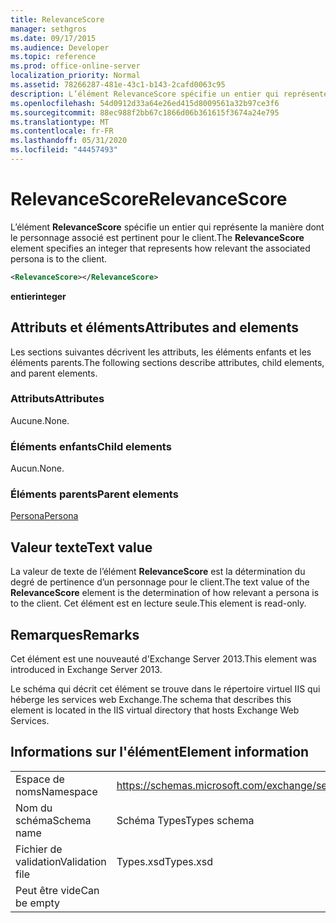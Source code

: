 ```yaml
---
title: RelevanceScore
manager: sethgros
ms.date: 09/17/2015
ms.audience: Developer
ms.topic: reference
ms.prod: office-online-server
localization_priority: Normal
ms.assetid: 78266287-481e-43c1-b143-2cafd0063c95
description: L’élément RelevanceScore spécifie un entier qui représente la manière dont le personnage associé est pertinent pour le client.
ms.openlocfilehash: 54d0912d33a64e26ed415d8009561a32b97ce3f6
ms.sourcegitcommit: 88ec988f2bb67c1866d06b361615f3674a24e795
ms.translationtype: MT
ms.contentlocale: fr-FR
ms.lasthandoff: 05/31/2020
ms.locfileid: "44457493"
---
```

# <a name="relevancescore"></a><span data-ttu-id="f937c-103">RelevanceScore</span><span class="sxs-lookup"><span data-stu-id="f937c-103">RelevanceScore</span></span>

<span data-ttu-id="f937c-104">L’élément **RelevanceScore** spécifie un entier qui représente la manière dont le personnage associé est pertinent pour le client.</span><span class="sxs-lookup"><span data-stu-id="f937c-104">The **RelevanceScore** element specifies an integer that represents how relevant the associated persona is to the client.</span></span> 
  
```XML
<RelevanceScore></RelevanceScore>
```

 <span data-ttu-id="f937c-105">**entier**</span><span class="sxs-lookup"><span data-stu-id="f937c-105">**integer**</span></span>
## <a name="attributes-and-elements"></a><span data-ttu-id="f937c-106">Attributs et éléments</span><span class="sxs-lookup"><span data-stu-id="f937c-106">Attributes and elements</span></span>

<span data-ttu-id="f937c-107">Les sections suivantes décrivent les attributs, les éléments enfants et les éléments parents.</span><span class="sxs-lookup"><span data-stu-id="f937c-107">The following sections describe attributes, child elements, and parent elements.</span></span>
  
### <a name="attributes"></a><span data-ttu-id="f937c-108">Attributs</span><span class="sxs-lookup"><span data-stu-id="f937c-108">Attributes</span></span>

<span data-ttu-id="f937c-109">Aucune.</span><span class="sxs-lookup"><span data-stu-id="f937c-109">None.</span></span>
  
### <a name="child-elements"></a><span data-ttu-id="f937c-110">Éléments enfants</span><span class="sxs-lookup"><span data-stu-id="f937c-110">Child elements</span></span>

<span data-ttu-id="f937c-111">Aucun.</span><span class="sxs-lookup"><span data-stu-id="f937c-111">None.</span></span>
  
### <a name="parent-elements"></a><span data-ttu-id="f937c-112">Éléments parents</span><span class="sxs-lookup"><span data-stu-id="f937c-112">Parent elements</span></span>

[<span data-ttu-id="f937c-113">Persona</span><span class="sxs-lookup"><span data-stu-id="f937c-113">Persona</span></span>](persona.md)
  
## <a name="text-value"></a><span data-ttu-id="f937c-114">Valeur texte</span><span class="sxs-lookup"><span data-stu-id="f937c-114">Text value</span></span>

<span data-ttu-id="f937c-115">La valeur de texte de l’élément **RelevanceScore** est la détermination du degré de pertinence d’un personnage pour le client.</span><span class="sxs-lookup"><span data-stu-id="f937c-115">The text value of the **RelevanceScore** element is the determination of how relevant a persona is to the client.</span></span> <span data-ttu-id="f937c-116">Cet élément est en lecture seule.</span><span class="sxs-lookup"><span data-stu-id="f937c-116">This element is read-only.</span></span> 
  
## <a name="remarks"></a><span data-ttu-id="f937c-117">Remarques</span><span class="sxs-lookup"><span data-stu-id="f937c-117">Remarks</span></span>

<span data-ttu-id="f937c-118">Cet élément est une nouveauté d'Exchange Server 2013.</span><span class="sxs-lookup"><span data-stu-id="f937c-118">This element was introduced in Exchange Server 2013.</span></span>
  
<span data-ttu-id="f937c-119">Le schéma qui décrit cet élément se trouve dans le répertoire virtuel IIS qui héberge les services web Exchange.</span><span class="sxs-lookup"><span data-stu-id="f937c-119">The schema that describes this element is located in the IIS virtual directory that hosts Exchange Web Services.</span></span>
  
## <a name="element-information"></a><span data-ttu-id="f937c-120">Informations sur l'élément</span><span class="sxs-lookup"><span data-stu-id="f937c-120">Element information</span></span>

|||
|:-----|:-----|
|<span data-ttu-id="f937c-121">Espace de noms</span><span class="sxs-lookup"><span data-stu-id="f937c-121">Namespace</span></span>  <br/> |https://schemas.microsoft.com/exchange/services/2006/types  <br/> |
|<span data-ttu-id="f937c-122">Nom du schéma</span><span class="sxs-lookup"><span data-stu-id="f937c-122">Schema name</span></span>  <br/> |<span data-ttu-id="f937c-123">Schéma Types</span><span class="sxs-lookup"><span data-stu-id="f937c-123">Types schema</span></span>  <br/> |
|<span data-ttu-id="f937c-124">Fichier de validation</span><span class="sxs-lookup"><span data-stu-id="f937c-124">Validation file</span></span>  <br/> |<span data-ttu-id="f937c-125">Types.xsd</span><span class="sxs-lookup"><span data-stu-id="f937c-125">Types.xsd</span></span>  <br/> |
|<span data-ttu-id="f937c-126">Peut être vide</span><span class="sxs-lookup"><span data-stu-id="f937c-126">Can be empty</span></span>  <br/> ||
   

